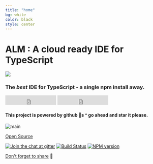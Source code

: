 ```yaml
---
title: "home"
bg: white
color: black
style: center
---
```


# ALM : A cloud ready IDE for TypeScript

<img src="https://raw.githubusercontent.com/alm-tools/alm/master/resources/icon.png"/>

### The *best* IDE for TypeScript - a single npm install away.

<iframe src="https://ghbtns.com/github-btn.html?user=alm-tools&repo=alm&type=star&count=true&size=large" frameborder="0" scrolling="0" width="160px" height="30px"></iframe>
<iframe src="https://ghbtns.com/github-btn.html?user=alm-tools&repo=alm&type=fork&count=true&size=large" frameborder="0" scrolling="0" width="160px" height="30px"></iframe>
<div style="margin-bottom:18px"></div>  

#### This project is powered by github 🌟s ^ go ahead and star it please.

![main](https://raw.githubusercontent.com/alm-tools/alm-tools.github.io/master/screens/main.png)

<span id="forkongithub">
  <a href="{{ site.source_link }}" class="bg-blue">
    Open Source
  </a>
</span>

[![Join the chat at  gitter][gitter-image]][gitter-url]
[![Build Status][travis-image]][travis-url]
[![NPM version][npm-image]][npm-url]

[Don't forget to share](https://twitter.com/intent/tweet?text=Checkout%20this%20%23IDE%20just%20for%20%23TypeScript%20:%20alm.tools%0A%23ALMTools%20@basarat%20%F0%9F%8C%B9) 🌹

[docs]: https://basarat.gitbooks.io/alm/content/
[contributing]: https://basarat.gitbooks.io/alm/content/contributing/
[cover]: https://raw.githubusercontent.com/alm-tools/alm-tools.github.io/master/screens/cover_small.png

[npm-image]: https://img.shields.io/npm/dt/alm.svg?maxAge=2592000
[npm-url]: https://npmjs.org/package/alm
[travis-image]: https://travis-ci.org/alm-tools/alm.svg?branch=master
[travis-url]:https://travis-ci.org/alm-tools/alm
[gitter-image]: https://badges.gitter.im/Join%20Chat.svg
[gitter-url]: https://gitter.im/alm-tools/alm?utm_source=badge&utm_medium=badge&utm_campaign=pr-badge&utm_content=badge
